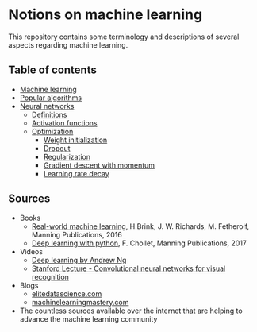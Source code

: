 # Notions on machine learning

This repository contains some terminology and descriptions of several aspects regarding machine learning.

## Table of contents

* [Machine learning](01_machine_learning.md)
* [Popular algorithms]()
* [Neural networks]()
    * [Definitions](03_NN_definitions.md)
    * [Activation functions](03_NN_activations.md)
    * [Optimization]()
        * [Weight initialization](03_NN_optimization_initialization.md)
        * [Dropout](03_NN_optimization_dropout.md)
        * [Regularization](03_NN_optimization_regularization.md)
        * [Gradient descent with momentum](03_NN_optimization_momentum.md)
        * [Learning rate decay]()

## Sources

* Books
    * [Real-world machine learning](https://www.manning.com/books/real-world-machine-learning), H.Brink, J. W. Richards, M. Fetherolf, Manning Publications, 2016
    * [Deep learning with python](https://www.manning.com/books/deep-learning-with-python), F. Chollet, Manning Publications, 2017
* Videos
    * [Deep learning by Andrew Ng](https://www.youtube.com/playlist?list=PLBAGcD3siRDguyYYzhVwZ3tLvOyyG5k6K)
    * [Stanford Lecture - Convolutional neural networks for visual recognition](https://www.youtube.com/playlist?list=PL3FW7Lu3i5JvHM8ljYj-zLfQRF3EO8sYv)
* Blogs
    *  [elitedatascience.com](https://elitedatascience.com/learn-machine-learning)
    *  [machinelearningmastery.com](https://machinelearningmastery.com/blog/)
* The countless sources available over the internet that are helping to advance the machine learning community
